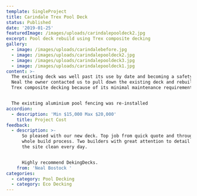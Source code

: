 ```yaml
---
template: SingleProject
title: Carindale Trex Pool Deck
status: Published
date: '2019-01-25'
featuredImage: /images/uploads/carindalepooldeck2.jpg
excerpt: Pool deck rebuild using Trex composite decking
gallery:
  - image: /images/uploads/carindalebefore.jpg
  - image: /images/uploads/carindalepooldeck2.jpg
  - image: /images/uploads/carindalepooldeck3.jpg
  - image: /images/uploads/carindalepooldeck1.jpg
content: >-
  The existing deck was well past its use by date and becoming a safety issue.
  Neal the owner contacted us to pull down the existing deck and rebuild using
  Trex composite decking because of its minimal maintenance requirements. 


  The existing aluminium pool fencing was re-installed
accordion:
  - description: 'Min $15,000 Max $20,000'
    title: Project Cost
feedback:
  - description: >-
      So pleased with our new deck. Top job from quick quote and through the
      whole build process. Two builders with great attention to detail and left
      the site clean every day.


      Highly recommend DekingDecks.
    from: 'Neal Bostock '
categories:
  - category: Pool Decking
  - category: Eco Decking
---
```


